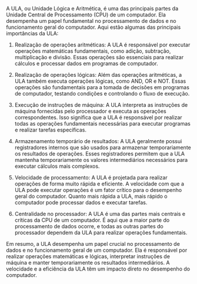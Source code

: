 A ULA, ou Unidade Lógica e Aritmética, é uma das principais partes da Unidade Central de Processamento (CPU) de um computador. Ela desempenha um papel fundamental no processamento de dados e no funcionamento geral do computador. Aqui estão algumas das principais importâncias da ULA:

1. Realização de operações aritméticas: A ULA é responsável por executar operações matemáticas fundamentais, como adição, subtração, multiplicação e divisão. Essas operações são essenciais para realizar cálculos e processar dados em programas de computador.
    
2. Realização de operações lógicas: Além das operações aritméticas, a ULA também executa operações lógicas, como AND, OR e NOT. Essas operações são fundamentais para a tomada de decisões em programas de computador, testando condições e controlando o fluxo de execução.
    
3. Execução de instruções de máquina: A ULA interpreta as instruções de máquina fornecidas pelo processador e executa as operações correspondentes. Isso significa que a ULA é responsável por realizar todas as operações fundamentais necessárias para executar programas e realizar tarefas específicas.
    
4. Armazenamento temporário de resultados: A ULA geralmente possui registradores internos que são usados para armazenar temporariamente os resultados de operações. Esses registradores permitem que a ULA mantenha temporariamente os valores intermediários necessários para executar cálculos mais complexos.
    
5. Velocidade de processamento: A ULA é projetada para realizar operações de forma muito rápida e eficiente. A velocidade com que a ULA pode executar operações é um fator crítico para o desempenho geral do computador. Quanto mais rápida a ULA, mais rápido o computador pode processar dados e executar tarefas.
    
6. Centralidade no processador: A ULA é uma das partes mais centrais e críticas da CPU de um computador. É aqui que a maior parte do processamento de dados ocorre, e todas as outras partes do processador dependem da ULA para realizar operações fundamentais.
    

Em resumo, a ULA desempenha um papel crucial no processamento de dados e no funcionamento geral de um computador. Ela é responsável por realizar operações matemáticas e lógicas, interpretar instruções de máquina e manter temporariamente os resultados intermediários. A velocidade e a eficiência da ULA têm um impacto direto no desempenho do computador.